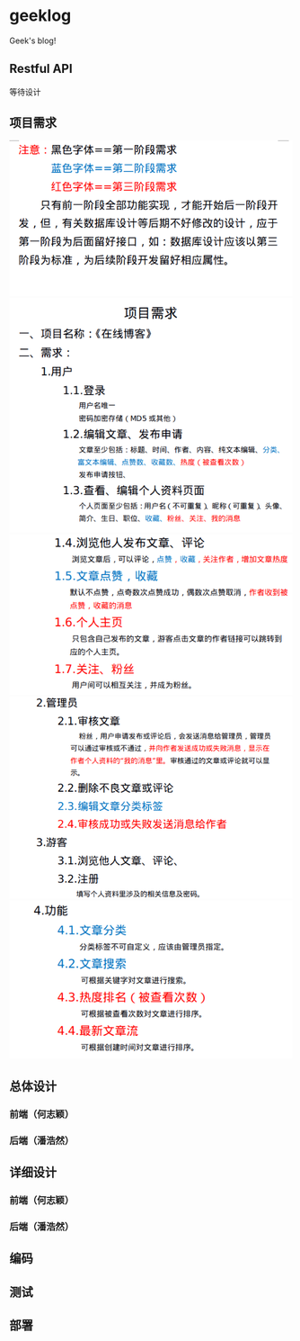 # geeklog
Geek's blog!

## Restful API
等待设计

## 项目需求
![](management-docs/需求/需求1.png)
![](management-docs/需求/需求2.png)
![](management-docs/需求/需求3.png)
![](management-docs/需求/需求4.png)
![](management-docs/需求/需求5.png)

## 总体设计

### 前端（何志颖）

### 后端（潘浩然）

## 详细设计

### 前端（何志颖）

### 后端（潘浩然）

## 编码

## 测试

## 部署

